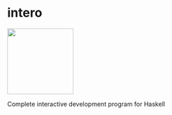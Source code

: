 # intero

<img src="https://github.com/chrisdone/intero/raw/master/images/intero.svg" width=151>

Complete interactive development program for Haskell
